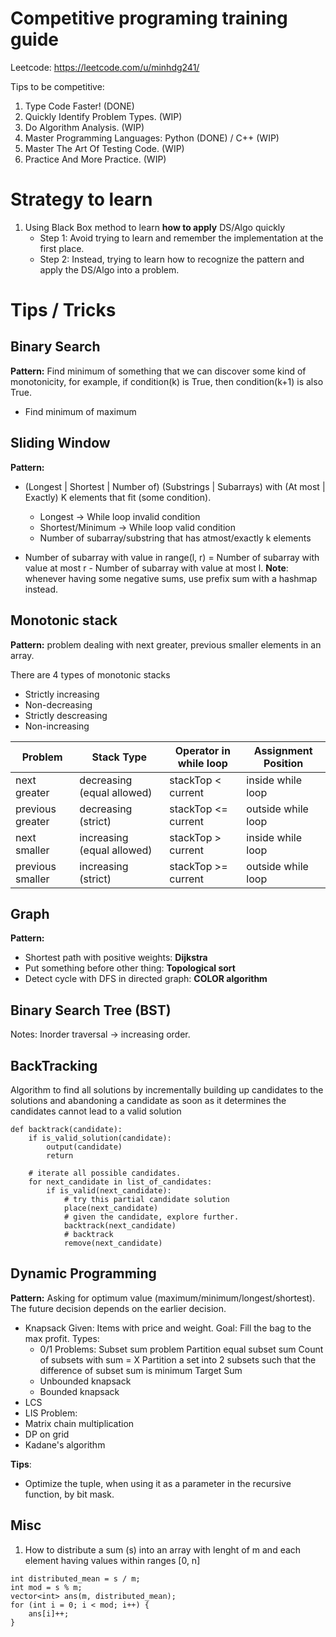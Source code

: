 # Competitive programing training guide
Leetcode: https://leetcode.com/u/minhdg241/

Tips to be competitive:
1. Type Code Faster! (DONE)
2. Quickly Identify Problem Types. (WIP)
3. Do Algorithm Analysis. (WIP)
4. Master Programming Languages: Python (DONE) / C++ (WIP)
5. Master The Art Of Testing Code. (WIP)
6. Practice And More Practice. (WIP)


# Strategy to learn
1. Using Black Box method to learn **how to apply** DS/Algo quickly
    - Step 1: Avoid trying to learn and remember the implementation at the first place.
    - Step 2: Instead, trying to learn how to recognize the pattern and apply the DS/Algo into a problem.

# Tips / Tricks
## Binary Search
**Pattern:** Find minimum of something that we can discover some kind of monotonicity, for example, if condition(k) is True, then condition(k+1) is also True.
- Find minimum of maximum

## Sliding Window
**Pattern:**
- (Longest | Shortest | Number of) (Substrings | Subarrays) with (At most | Exactly) K elements that fit (some condition). 
    - Longest -> While loop invalid condition
    - Shortest/Minimum -> While loop valid condition
    - Number of subarray/substring that has atmost/exactly k elements

- Number of subarray with value in range(l, r) = Number of subarray with value at most r - Number of subarray with value at most l.
**Note**: whenever having some negative sums, use prefix sum with a hashmap instead.

## Monotonic stack
**Pattern:** problem dealing with next greater, previous smaller elements in an array.

There are 4 types of monotonic stacks
- Strictly increasing
- Non-decreasing
- Strictly descreasing
- Non-increasing

|  Problem           |  Stack Type                  |  Operator in while loop |  Assignment Position  |
|--------------------|------------------------------|-------------------------|-----------------------|
|  next greater      |  decreasing (equal allowed)  |  stackTop < current     |  inside while loop    |
|  previous greater  |  decreasing (strict)         |  stackTop <= current    |  outside while loop   |
|  next smaller      |  increasing (equal allowed)  |  stackTop > current     |  inside while loop    |
|  previous smaller  |  increasing (strict)         |  stackTop >= current    |  outside while loop   |

## Graph
**Pattern:**
- Shortest path with positive weights: **Dijkstra**
- Put something before other thing: **Topological sort**
- Detect cycle with DFS in directed graph: **COLOR algorithm**

## Binary Search Tree (BST)
Notes: Inorder traversal -> increasing order.

## BackTracking
Algorithm to find all solutions by incrementally building up candidates to the solutions and abandoning a candidate as soon as it determines the candidates cannot lead to a valid solution

```
def backtrack(candidate):
    if is_valid_solution(candidate):
        output(candidate)
        return
    
    # iterate all possible candidates.
    for next_candidate in list_of_candidates:
        if is_valid(next_candidate):
            # try this partial candidate solution
            place(next_candidate)
            # given the candidate, explore further.
            backtrack(next_candidate)
            # backtrack
            remove(next_candidate)
```

## Dynamic Programming
**Pattern:** Asking for optimum value (maximum/minimum/longest/shortest). The future decision depends on the earlier decision.
- Knapsack
  Given: Items with price and weight.
  Goal: Fill the bag to the max profit.
  Types:
    - 0/1
        Problems:
        Subset sum problem
        Partition equal subset sum
        Count of subsets with sum = X
        Partition a set into 2 subsets such that the difference of subset sum is minimum
        Target Sum
    - Unbounded knapsack
    - Bounded knapsack
- LCS
- LIS
        Problem:
- Matrix chain multiplication
- DP on grid
- Kadane's algorithm

**Tips**:
- Optimize the tuple, when using it as a parameter in the recursive function, by bit mask.

## Misc
1. How to distribute a sum (s) into an array with lenght of m and each element having values within ranges [0, n]
```
int distributed_mean = s / m;
int mod = s % m;
vector<int> ans(m, distributed_mean);
for (int i = 0; i < mod; i++) {
    ans[i]++;
}
```











